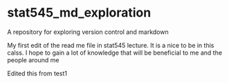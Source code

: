 # stat545_md_exploration
A repository for exploring version control and markdown

My first edit of the read me file in stat545 lecture. It is a nice to be in this calss. I hope to gain a lot of knowledge that will be beneficial to me and the people around me


Edited this from test1
